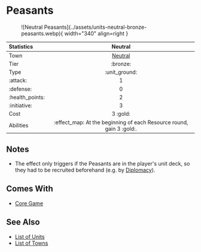# Peasants

<figure markdown="span">
    ![Neutral Peasants](../assets/units-neutral-bronze-peasants.webp){ width="340" align=right }
</figure>


| Statistics | Neutral |
| :--- | :---: |
| Town | [Neutral](../towns/neutral.md) |
| Tier | :bronze: |
| Type | :unit_ground: |
| :attack: | 1 |
| :defense: | 0 |
| :health_points: | 2 |
| :initiative: | 3 |
| Cost | 3 :gold: |
| Abilities | :effect_map: At the beginning of each Resource round, gain 3 :gold:. |


## Notes

- The effect only triggers if the Peasants are in the player's unit deck, so they had to be recruited beforehand (e.g. by [Diplomacy](../abilities/diplomacy.md)).


## Comes With

- [Core Game](../content/core_game.md)


## See Also

- [List of Units](index.md)
- [List of Towns](../towns/index.md)